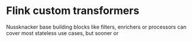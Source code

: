 Flink custom transformers
=========================

Nussknacker base building blocks like filters, enrichers or processors can cover most stateless use cases, but
sooner or 
